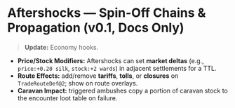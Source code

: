 # Aftershocks — Spin-Off Chains & Propagation (v0.1, Docs Only)

> **Update:** Economy hooks.

- **Price/Stock Modifiers:** Aftershocks can set **market deltas** (e.g., `price:+0.20 silk`, `stock:+2 wards`) in adjacent settlements for a TTL.  
- **Route Effects:** add/remove **tariffs**, **tolls**, or **closures** on `TradeRouteDef@2`; show on route overlays.  
- **Caravan Impact:** triggered ambushes copy a portion of caravan stock to the encounter loot table on failure.

